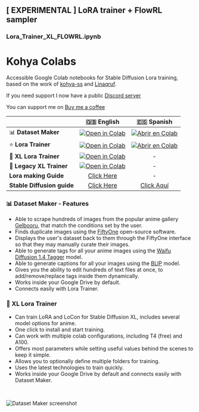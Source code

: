 ## [ EXPERIMENTAL ] LoRA trainer + FlowRL sampler
### Lora_Trainer_XL_FLOWRL.ipynb

# Kohya Colabs

Accessible Google Colab notebooks for Stable Diffusion Lora training, based on the work of [kohya-ss](https://github.com/kohya-ss/sd-scripts) and [Linaqruf](https://github.com/Linaqruf/kohya-trainer).

If you need support I now have a public [Discord server](https://discord.com/invite/hGHnfda)

You can support me on [Buy me a coffee](https://buymeacoffee.com/holostrawberry)

| |🇬🇧 English|🇪🇸 Spanish|
|:--|:-:|:-:|
| 📊 **Dataset Maker** | [![Open in Colab](https://raw.githubusercontent.com/hollowstrawberry/kohya-colab/main/assets/colab-badge.svg)](https://colab.research.google.com/github/hollowstrawberry/kohya-colab/blob/main/Dataset_Maker.ipynb) | [![Abrir en Colab](https://raw.githubusercontent.com/hollowstrawberry/kohya-colab/main/assets/colab-badge-spanish.svg)](https://colab.research.google.com/github/hollowstrawberry/kohya-colab/blob/main/Spanish_Dataset_Maker.ipynb) |
| ⭐ **Lora Trainer** | [![Open in Colab](https://raw.githubusercontent.com/hollowstrawberry/kohya-colab/main/assets/colab-badge.svg)](https://colab.research.google.com/github/hollowstrawberry/kohya-colab/blob/main/Lora_Trainer.ipynb) | [![Abrir en Colab](https://raw.githubusercontent.com/hollowstrawberry/kohya-colab/main/assets/colab-badge-spanish.svg)](https://colab.research.google.com/github/hollowstrawberry/kohya-colab/blob/main/Spanish_Lora_Trainer.ipynb) |
| 🌟 **XL Lora Trainer** | [![Open in Colab](https://raw.githubusercontent.com/hollowstrawberry/kohya-colab/main/assets/colab-badge.svg)](https://colab.research.google.com/github/hollowstrawberry/kohya-colab/blob/main/Lora_Trainer_XL.ipynb) | - |
| 🌟 **Legacy XL Trainer** | [![Open in Colab](https://raw.githubusercontent.com/hollowstrawberry/kohya-colab/main/assets/colab-badge.svg)](https://colab.research.google.com/github/hollowstrawberry/kohya-colab/blob/main/Lora_Trainer_XL_Legacy.ipynb) | - |
| **Lora making Guide** | [Click Here](https://civitai.com/models/22530) | - |
| **Stable Diffusion guide** | [Click Here](https://huggingface.co/hollowstrawberry/stable-diffusion-guide/blob/main/README.md#index) | [Click Aquí](https://huggingface.co/hollowstrawberry/stable-diffusion-guide/blob/main/spanish.md#index) |

### 📊 Dataset Maker - Features

* Able to scrape hundreds of images from the popular anime gallery [Gelbooru](https://gelbooru.com/index.php?page=wiki&s=view&id=18780), that match the conditions set by the user.
* Finds duplicate images using the [FiftyOne](https://docs.voxel51.com/) open-source software.
* Displays the user's dataset back to them through the FiftyOne interface so that they may manually curate their images.
* Able to generate tags for all your anime images using the [Waifu Diffusion 1.4 Tagger](https://huggingface.co/SmilingWolf/wd-v1-4-swinv2-tagger-v2) model.
* Able to generate captions for all your images using the [BLIP](https://huggingface.co/spaces/Salesforce/BLIP) model.
* Gives you the ability to edit hundreds of text files at once, to add/remove/replace tags inside them dynamically.
* Works inside your Google Drive by default.
* Connects easily with Lora Trainer.

### 🌟 XL Lora Trainer

* Can train LoRA and LoCon for Stable Diffusion XL, includes several model options for anime.
* One click to install and start training.
* Can work with multiple colab configurations, including T4 (free) and A100.
* Offers most parameters while setting useful values behind the scenes to keep it simple.
* Allows you to optionally define multiple folders for training.
* Uses the latest technologies to train quickly.
* Works inside your Google Drive by default and connects easily with Dataset Maker.

&nbsp;

![Dataset Maker screenshot](assets/datasetmaker.png)
